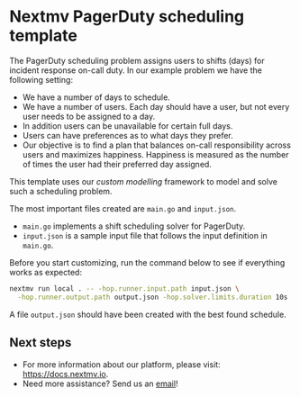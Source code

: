 # Nextmv PagerDuty scheduling template

The PagerDuty scheduling problem assigns users to shifts (days) for incident
response on-call duty. In our example problem we have the following setting:

* We have a number of days to schedule.
* We have a number of users. Each day should have a user, but not every
  user needs to be assigned to a day.
* In addition users can be unavailable for certain full days.
* Users can have preferences as to what days they prefer.
* Our objective is to find a plan that balances on-call responsibility across
  users and maximizes happiness. Happiness is measured as the number of times
  the user had their preferred day assigned.

This template uses our *custom modelling* framework to model and solve
such a scheduling problem.

The most important files created are `main.go` and `input.json`.

* `main.go` implements a shift scheduling solver for PagerDuty.
* `input.json` is a sample input file that follows the input definition in
`main.go`.

Before you start customizing, run the command below to see if everything works
as expected:

```bash
nextmv run local . -- -hop.runner.input.path input.json \
  -hop.runner.output.path output.json -hop.solver.limits.duration 10s
```

A file `output.json` should have been created with the best found schedule.

## Next steps

* For more information about our platform, please visit: <https://docs.nextmv.io>.
* Need more assistance? Send us an [email](mailto:support@nextmv.io)!
